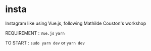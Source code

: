 # insta
Instagram like using Vue.js, following Mathilde Couston's workshop

REQUIREMENT : ```Vue.js``` ```yarn```

TO START : ```sudo yarn dev``` or ```yarn dev```
